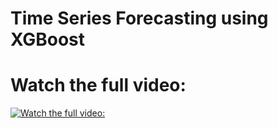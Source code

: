 # Time Series Forecasting using XGBoost

# Watch the full video:  
[![Watch the full video: ](https://user-images.githubusercontent.com/34673684/135454697-a1b28530-ad09-458b-a9fc-eeaa2b7c28d4.png)](https://www.youtube.com/watch?v=KtWLGFSUbg0)
